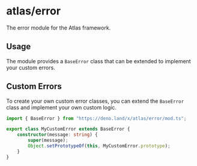 # atlas/error

The error module for the Atlas framework.

## Usage

The module provides a `BaseError` class that can be extended to implement your
custom errors.

## Custom Errors

To create your own custom error classes, you can extend the `BaseError` class
and implement your own custom logic.

```ts
import { BaseError } from "https://deno.land/x/atlas/error/mod.ts";

export class MyCustomError extends BaseError {
	constructor(message: string) {
		super(message);
		Object.setPrototypeOf(this, MyCustomError.prototype);
	}
}
```

